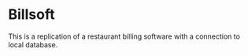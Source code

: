 # Billsoft
This is a replication of a restaurant billing software with a connection to local database.

